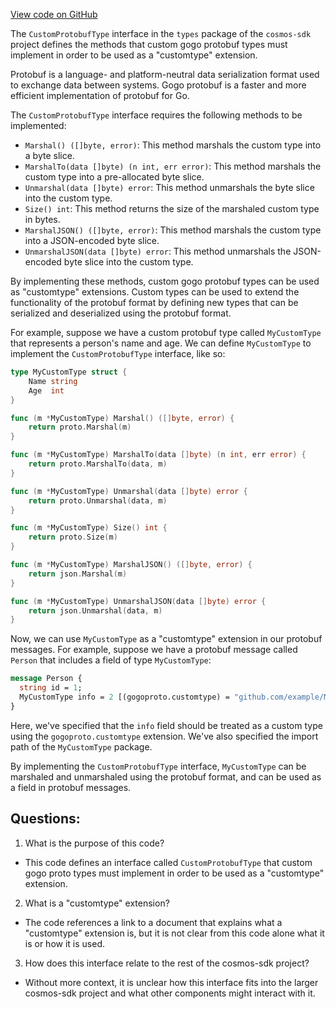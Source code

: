 [View code on GitHub](https://github.com/cosmos/cosmos-sdk/blob/main/types/proto.go)

The `CustomProtobufType` interface in the `types` package of the `cosmos-sdk` project defines the methods that custom gogo protobuf types must implement in order to be used as a "customtype" extension. 

Protobuf is a language- and platform-neutral data serialization format used to exchange data between systems. Gogo protobuf is a faster and more efficient implementation of protobuf for Go. 

The `CustomProtobufType` interface requires the following methods to be implemented:

- `Marshal() ([]byte, error)`: This method marshals the custom type into a byte slice.
- `MarshalTo(data []byte) (n int, err error)`: This method marshals the custom type into a pre-allocated byte slice.
- `Unmarshal(data []byte) error`: This method unmarshals the byte slice into the custom type.
- `Size() int`: This method returns the size of the marshaled custom type in bytes.
- `MarshalJSON() ([]byte, error)`: This method marshals the custom type into a JSON-encoded byte slice.
- `UnmarshalJSON(data []byte) error`: This method unmarshals the JSON-encoded byte slice into the custom type.

By implementing these methods, custom gogo protobuf types can be used as "customtype" extensions. Custom types can be used to extend the functionality of the protobuf format by defining new types that can be serialized and deserialized using the protobuf format. 

For example, suppose we have a custom protobuf type called `MyCustomType` that represents a person's name and age. We can define `MyCustomType` to implement the `CustomProtobufType` interface, like so:

```go
type MyCustomType struct {
	Name string
	Age  int
}

func (m *MyCustomType) Marshal() ([]byte, error) {
	return proto.Marshal(m)
}

func (m *MyCustomType) MarshalTo(data []byte) (n int, err error) {
	return proto.MarshalTo(data, m)
}

func (m *MyCustomType) Unmarshal(data []byte) error {
	return proto.Unmarshal(data, m)
}

func (m *MyCustomType) Size() int {
	return proto.Size(m)
}

func (m *MyCustomType) MarshalJSON() ([]byte, error) {
	return json.Marshal(m)
}

func (m *MyCustomType) UnmarshalJSON(data []byte) error {
	return json.Unmarshal(data, m)
}
```

Now, we can use `MyCustomType` as a "customtype" extension in our protobuf messages. For example, suppose we have a protobuf message called `Person` that includes a field of type `MyCustomType`:

```protobuf
message Person {
  string id = 1;
  MyCustomType info = 2 [(gogoproto.customtype) = "github.com/example/MyCustomType"];
}
```

Here, we've specified that the `info` field should be treated as a custom type using the `gogoproto.customtype` extension. We've also specified the import path of the `MyCustomType` package. 

By implementing the `CustomProtobufType` interface, `MyCustomType` can be marshaled and unmarshaled using the protobuf format, and can be used as a field in protobuf messages.
## Questions: 
 1. What is the purpose of this code?
- This code defines an interface called `CustomProtobufType` that custom gogo proto types must implement in order to be used as a "customtype" extension.

2. What is a "customtype" extension?
- The code references a link to a document that explains what a "customtype" extension is, but it is not clear from this code alone what it is or how it is used.

3. How does this interface relate to the rest of the cosmos-sdk project?
- Without more context, it is unclear how this interface fits into the larger cosmos-sdk project and what other components might interact with it.